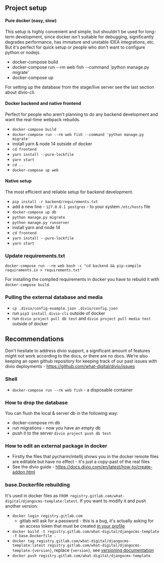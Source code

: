 Project setup
-------------------------------------------------------------------------------

#### Pure docker (easy, slow)

This setup is highly convenient and simple, but shouldn't be used for long-term development, since docker isn't suitable for debugging, significantly degrades performance, has immature and unstable IDEA integrations, etc. But it's perfect for quick setup or people who don't want to configure python or nodejs.

- docker-compose build
- docker-compose run --rm web fish --command 'python manage.py migrate'
- docker-compose up

For setting up the database from the stage/live server see the last section about divio-cli.

#### Docker backend and native frontend

Perfect for people who aren't planning to do any backend development and want the real-time webpack rebuilds.

- `docker-compose build`
- `docker-compose run --rm web fish --command 'python manage.py migrate'`
- install yarn & node 14 outside of docker
- `cd frontend`
- `yarn install --pure-lockfile`
- `yarn start`
- `cd ..`
- `docker-compose up web`

#### Native setup

The most efficient and reliable setup for backend development.

- `pip install -r backend/requirements.txt`
- add a new line - `127.0.0.1 postgres` - to your system `/etc/hosts` file
- `docker-compose up db`
- `python manage.py migrate`
- `python manage.py runserver`
- install yarn and node 14
- `cd frontend`
- `yarn install --pure-lockfile`
- `yarn start`

### Update requirements.txt

`docker-compose run --rm web bash -c "cd backend && pip-compile requirements.in > requirements.txt"`

For installing the compiled requirements in docker you have to rebuild it with `docker-compose build`.

### Pulling the external database and media

- `cp .divio/config-example.json .divio/config.json`
- run `pip3 install divio-cli` outside of docker
- run `divio project pull db test` and `divio project pull media test` outside of docker

Recommendations
-------------------------------------------------------------------------------

Don't hesitate to address divio support, a significant amount of features might not work according to the docs, or there are no docs. We're also keeping an open github repository for keeping track of our past issues with divio deployments - https://github.com/what-digital/divio/issues

### Shell
- `docker-compose run --rm web fish` - a disposable container

### How to drop the database
You can flush the local & server db in the following way:
- docker-compose rm db
- run migrations - now you have an empty db
- push it to the server `divio project push db test`

### How to edit an external package in docker
- Firstly the files that pycharm/intellij shows you in the docker remote files are editable but have no effect - it's just a copy-past of the real files
- See the divio guide - https://docs.divio.com/en/latest/how-to/create-addon.html

### base.Dockerfile rebuilding

It's used in docker files as `FROM registry.gitlab.com/what-digital/djangocms-template:latest`. If you want to modify it and push another version:

- `docker login registry.gitlab.com`
    - gitlab will ask for a password - this is a bug, it's actually asking for an access token that must be created [in your profile](https://gitlab.com/profile/personal_access_tokens)
- `docker build -t registry.gitlab.com/what-digital/djangocms-template -f base.Dockerfile .`
- `docker tag registry.gitlab.com/what-digital/djangocms-template:latest registry.gitlab.com/what-digital/djangocms-template:{version}`, replace `{version}`, see [versioning documentation](https://gitlab.com/what-digital/tech-docs/-/blob/master/coding-guidelines/translations.md)
- `docker push registry.gitlab.com/what-digital/djangocms-template`
